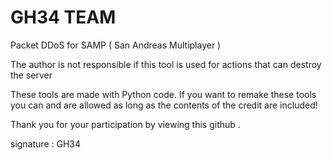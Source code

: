# GH34 TEAM
Packet DDoS for SAMP ( San Andreas Multiplayer ) 

The author is not responsible if this tool is used for actions that can destroy the server

These tools are made with Python code. If you want to remake these tools you can and are allowed as long as the contents of the credit are included!

Thank you for your participation by viewing this github .

signature :
GH34
